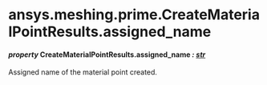 <a id="ansys-meshing-prime-creatematerialpointresults-assigned-name"></a>

# ansys.meshing.prime.CreateMaterialPointResults.assigned_name

<a id="ansys.meshing.prime.CreateMaterialPointResults.assigned_name"></a>

#### *property* CreateMaterialPointResults.assigned_name *: [str](https://docs.python.org/3.11/library/stdtypes.html#str)*

Assigned name of the material point created.

<!-- !! processed by numpydoc !! -->
